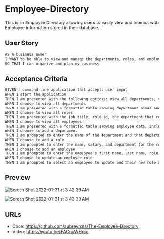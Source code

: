 # Employee-Directory
This is an Employee Directory allowing users to easily view and interact with Employee information stored in their database.

## User Story

```md
AS A business owner
I WANT to be able to view and manage the departments, roles, and employees in my company
SO THAT I can organize and plan my business
```

## Acceptance Criteria

```md
GIVEN a command-line application that accepts user input
WHEN I start the application
THEN I am presented with the following options: view all departments, view all roles, view all employees, add a department, add a role, add an employee, and update an employee role
WHEN I choose to view all departments
THEN I am presented with a formatted table showing department names and department ids
WHEN I choose to view all roles
THEN I am presented with the job title, role id, the department that role belongs to, and the salary for that role
WHEN I choose to view all employees
THEN I am presented with a formatted table showing employee data, including employee ids, first names, last names, job titles, departments, salaries, and managers that the employees report to
WHEN I choose to add a department
THEN I am prompted to enter the name of the department and that department is added to the database
WHEN I choose to add a role
THEN I am prompted to enter the name, salary, and department for the role and that role is added to the database
WHEN I choose to add an employee
THEN I am prompted to enter the employee’s first name, last name, role, and manager, and that employee is added to the database
WHEN I choose to update an employee role
THEN I am prompted to select an employee to update and their new role and this information is updated in the database 
```

## Preview 

![Screen Shot 2022-01-31 at 3 42 39 AM](https://user-images.githubusercontent.com/87405979/151785324-6d6e3eeb-eddc-4c23-a8b8-6dfea2e19056.png)

![Screen Shot 2022-01-31 at 3 43 39 AM](https://user-images.githubusercontent.com/87405979/151785630-8a323653-ce71-478c-ad82-3132aa9dd0dd.png)

## URLs
* Code: https://github.com/aubreyross/The-Employee-Directory
* Video: https://youtu.be/jFACnxWE55o
